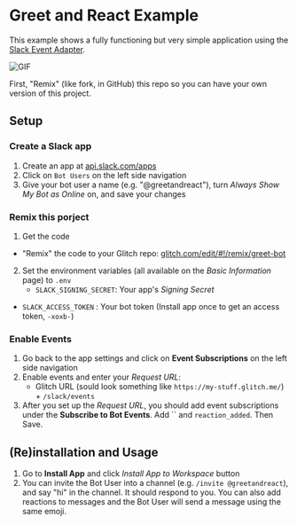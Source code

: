 # Greet and React Example

This example shows a fully functioning but very simple application using the
[Slack Event Adapter](https://github.com/slackapi/node-slack-events-api).

![GIF](https://cdn.glitch.com/da97701b-09c2-4736-8e53-5d178a5de7b6%2Fgreet_react.gif?1537477948199)

First, "Remix" (like fork, in GitHub) this repo so you can have your own version of this project.

## Setup

### Create a Slack app
1. Create an app at [api.slack.com/apps](https://api.slack.com/apps)
2. Click on `Bot Users` on the left side navigation
3. Give your bot user a name (e.g. "@greetandreact"), turn _Always Show My Bot as Online_ on, and save your
changes

### Remix this porject
1. Get the code
  - "Remix" the code to your Glitch repo:
	[glitch.com/edit/#!/remix/greet-bot](https://glitch.com/edit/#!/remix/slack-greet-and-react-example)
2. Set the environment variables (all available on the *Basic Information* page) to `.env` 
	- `SLACK_SIGNING_SECRET`: Your app's _Signing Secret_
  - `SLACK_ACCESS_TOKEN` : Your bot token (Install app once to get an access token, `-xoxb-`)


### Enable Events
1. Go back to the app settings and click on **Event Subscriptions** on the left side navigation
2. Enable events and enter your _Request URL_:
	- Glitch URL (sould look something like `https://my-stuff.glitch.me/`) + `/slack/events`
3. After you set up the _Request URL_, you should add event subscriptions under the **Subscribe to Bot Events**. Add `` and `reaction_added`. Then Save.


## (Re)installation and Usage
1. Go to **Install App** and click _Install App to Workspace_ button
3. You can invite the Bot User into a channel (e.g. `/invite @greetandreact`), and say "hi" in the
channel. It should respond to you. You can also add reactions to messages and the Bot User will send
a message using the same emoji.